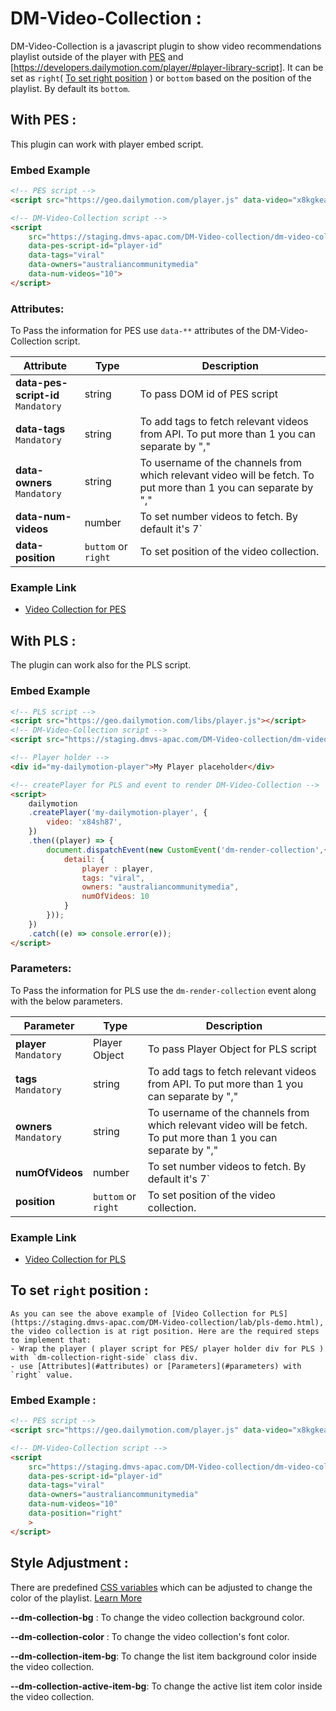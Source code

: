 # DM-Video-Collection :

DM-Video-Collection is a javascript plugin to show video recommendations playlist outside of the player with [PES](https://developers.dailymotion.com/player/#player-embed-script) and [https://developers.dailymotion.com/player/#player-library-script].  It can be set as `right`( [To set right position]() ) or `bottom` based on the position of the playlist. By default its `bottom`.

## With PES :

This plugin can work with player embed script.

### Embed Example

```html
<!-- PES script -->
<script src="https://geo.dailymotion.com/player.js" data-video="x8kgkea" id="player-id"></script>

<!-- DM-Video-Collection script -->
<script  
    src="https://staging.dmvs-apac.com/DM-Video-collection/dm-video-collection.js" 
    data-pes-script-id="player-id"
    data-tags="viral"
    data-owners="australiancommunitymedia"
    data-num-videos="10">
</script>

```
### Attributes: 

To Pass the information for PES use `data-**` attributes of the DM-Video-Collection script.

| Attribute | Type | Description |
| --- | --- | --- |
| <b>data-pes-script-id</b> <br /> `Mandatory` | string | To pass DOM id of PES script |
| <b>data-tags</b> <br /> `Mandatory` | string | To add tags to fetch relevant videos from API. To put more than 1 you can separate by ","|
| <b>data-owners</b> <br /> `Mandatory` | string | To username of the channels from which relevant video will be fetch. To put more than 1 you can separate by ","|
| <b>data-num-videos</b>| number | To set number videos to fetch. By default it's 7`|
| <b>data-position</b>| `buttom` or `right` | To set position of the video collection.|

### Example Link
- [Video Collection for PES](https://staging.dmvs-apac.com/DM-Video-collection/lab/pes-demo.html)


## With PLS :

The plugin can work also for the PLS script.

### Embed Example

```html
<!-- PLS script -->
<script src="https://geo.dailymotion.com/libs/player.js"></script>
<!-- DM-Video-Collection script -->
<script src="https://staging.dmvs-apac.com/DM-Video-collection/dm-video-collection.js" ></script>

<!-- Player holder -->
<div id="my-dailymotion-player">My Player placeholder</div>

<!-- createPlayer for PLS and event to render DM-Video-Collection -->
<script>
    dailymotion
    .createPlayer('my-dailymotion-player', {
        video: 'x84sh87',
    })
    .then((player) => {
        document.dispatchEvent(new CustomEvent('dm-render-collection',{
            detail: {
                player : player,
                tags: "viral",
                owners: "australiancommunitymedia",
                numOfVideos: 10
            }
        }));
    })
    .catch((e) => console.error(e));
</script>

```
### Parameters: 

To Pass the information for PLS use the `dm-render-collection` event along with the below parameters.

| Parameter | Type | Description |
| --- | --- | --- |
| <b>player</b> <br /> `Mandatory` | Player Object | To pass Player Object for PLS script |
| <b>tags</b> <br /> `Mandatory` | string | To add tags to fetch relevant videos from API. To put more than 1 you can separate by ","|
| <b>owners</b> <br /> `Mandatory` | string | To username of the channels from which relevant video will be fetch. To put more than 1 you can separate by ","|
| <b>numOfVideos</b>| number | To set number videos to fetch. By default it's 7`|
| <b>position</b>| `buttom` or `right` | To set position of the video collection.|

### Example Link
- [Video Collection for PLS](https://staging.dmvs-apac.com/DM-Video-collection/lab/pls-demo.html)

## To set `right` position :
    As you can see the above example of [Video Collection for PLS](https://staging.dmvs-apac.com/DM-Video-collection/lab/pls-demo.html), the video collection is at rigt position. Here are the required steps to implement that:
    - Wrap the player ( player script for PES/ player holder div for PLS ) with `dm-collection-right-side` class div.
    - use [Attributes](#attributes) or [Parameters](#parameters) with `right` value.
    
### Embed Example : 
```html
<!-- PES script -->
<script src="https://geo.dailymotion.com/player.js" data-video="x8kgkea" id="player-id"></script>

<!-- DM-Video-Collection script -->
<script  
    src="https://staging.dmvs-apac.com/DM-Video-collection/dm-video-collection.js" 
    data-pes-script-id="player-id"
    data-tags="viral"
    data-owners="australiancommunitymedia"
    data-num-videos="10"
    data-position="right"
    >
</script>
```    
## Style Adjustment :

There are predefined [CSS variables](https://developer.mozilla.org/en-US/docs/Web/CSS/Using_CSS_custom_properties) which can be adjusted to change the color of the playlist. [Learn More](#embed-link)

**--dm-collection-bg** : To change the video collection background color.

**--dm-collection-color** : To change the video collection's font color.

**--dm-collection-item-bg**: To change the list item background color inside the video collection.

**--dm-collection-active-item-bg**: To change the active list item color inside the video collection.


